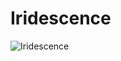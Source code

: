# Iridescence

![Iridescence](https://raw.githubusercontent.com/cCharkes/Iridescence/master/Iridescence.png)
